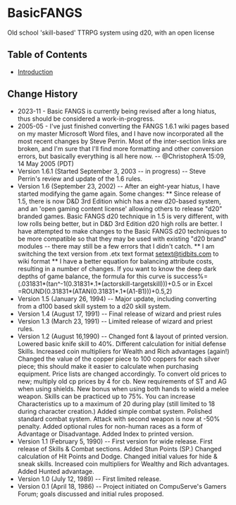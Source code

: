 # BasicFANGS
Old school 'skill-based' TTRPG system using d20, with an open license

## Table of Contents
* [Introduction](./introduction.md)

## Change History
* 2023-11 - Basic FANGS is currently being revised after a long hiatus, thus should be considered a work-in-progress.
* 2005-05 - I've just finished converting the FANGS 1.6.1 wiki pages based on my master Microsoft Word files, and I have now incorporated all the most recent changes by Steve Perrin. Most of the inter-section links are broken, and I'm sure that I'll find more formatting and other conversion errors, but basically everything is all here now. -- @ChristopherA 15:09, 14 May 2005 (PDT)
* Version 1.6.1 (Started September 3, 2003 -- in progress) -- Steve Perrin's review and update of the 1.6 rules.
* Version 1.6 (September 23, 2002) -- After an eight-year hiatus, I have started modifying the game again. Some changes: 
** Since release of 1.5, there is now D&D 3rd Edition which has a new d20-based system, and an 'open gaming content license' allowing others to release "d20" branded games. Basic FANGS d20 technique in 1.5 is very different, with low rolls being better, but in D&D 3rd Edition d20 high rolls are better. I have attempted to make changes to the Basic FANGS d20 techniques to be more compatible so that they may be used with existing "d20 brand" modules -- there may still be a few errors that I didn't catch. 
** I am switching the text version from .etx text format setext@tidbits.com to wiki format
** I have a better equation for balancing attribute costs, resulting in a number of changes. If you want to know the deep dark depths of game balance, the formula for this curve is success%=(.031831*(tan^-1(0.31831*.1*(actorskill-targetskill)))+0.5 or in Excel =ROUND(0.31831*(ATAN(0.31831*.1*(A1-B1)))+0.5,2) 
* Version 1.5 (January 26, 1994) -- Major update, including converting from a d100 based skill system to a d20 skill system. 
* Version 1.4 (August 17, 1991) -- Final release of wizard and priest rules 
* Version 1.3 (March 23, 1991) -- Limited release of wizard and priest rules. 
* Version 1.2 (August 16,1990) -- Changed font & layout of printed version. Lowered basic knife skill to 40%. Different calculation for initial defense Skills. Increased coin multipliers for Wealth and Rich advantages (again!) Changed the value of the copper piece to 100 coppers for each silver piece; this should make it easier to calculate when purchasing equipment. Price lists are changed accordingly. To convert old prices to new; multiply old cp prices by 4 for cb. New requirements of ST and AG when using shields. New bonus when using both hands to wield a melee weapon. Skills can be practiced up to 75%. You can increase Characteristics up to a maximum of 20 during play (still limited to 18 during character creation.) Added simple combat system. Polished standard combat system. Attack with second weapon is now at -50% penalty. Added optional rules for non-human races as a form of Advantage or Disadvantage. Added Index to printed version. 
* Version 1.1 (February 5, 1990) -- First version for wide release. First release of Skills & Combat sections. Added Stun Points (SP.) Changed calculation of Hit Points and Dodge. Changed initial values for hide & sneak skills. Increased coin multipliers for Wealthy and Rich advantages. Added Hunted advantage. 
* Version 1.0 (July 12, 1989) -- First limited release. 
* Version 0.1 (April 18, 1986) -- Project initiated on CompuServe's Gamers Forum; goals discussed and initial rules proposed.

